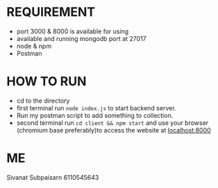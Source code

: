 # REQUIREMENT
- port 3000 & 8000 is available for using
- available and running mongodb port at 27017
- node & npm
- Postman

# HOW TO RUN
- cd to the directory
- first terminal run ```node index.js``` to start backend server.
- Run my postman script to add something to collection.
- second terminal run ``` cd client && npm start ``` and use your browser (chromium base preferably)to access the website at [localhost:8000](http://localhost:8000/)

# ME
Sivanat Subpaisarn 6110545643
